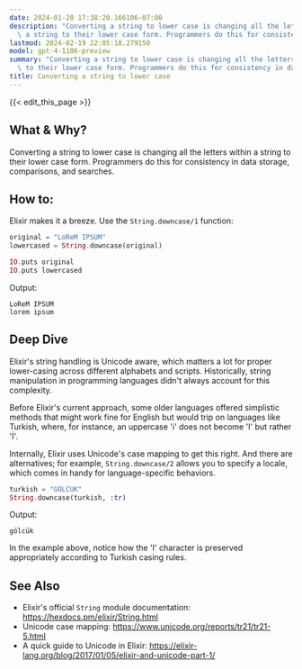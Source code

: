 ```yaml
---
date: 2024-01-20 17:38:20.166106-07:00
description: "Converting a string to lower case is changing all the letters within\
  \ a string to their lower case form. Programmers do this for consistency in data\u2026"
lastmod: 2024-02-19 22:05:18.279150
model: gpt-4-1106-preview
summary: "Converting a string to lower case is changing all the letters within a string\
  \ to their lower case form. Programmers do this for consistency in data\u2026"
title: Converting a string to lower case
---
```


{{< edit_this_page >}}

## What & Why?

Converting a string to lower case is changing all the letters within a string to their lower case form. Programmers do this for consistency in data storage, comparisons, and searches.

## How to:

Elixir makes it a breeze. Use the `String.downcase/1` function:

```elixir
original = "LoReM IPSUM"
lowercased = String.downcase(original)

IO.puts original
IO.puts lowercased
```

Output:

```
LoReM IPSUM
lorem ipsum
```

## Deep Dive

Elixir's string handling is Unicode aware, which matters a lot for proper lower-casing across different alphabets and scripts. Historically, string manipulation in programming languages didn't always account for this complexity. 

Before Elixir's current approach, some older languages offered simplistic methods that might work fine for English but would trip on languages like Turkish, where, for instance, an uppercase 'i' does not become 'I' but rather 'İ'.

Internally, Elixir uses Unicode's case mapping to get this right. And there are alternatives; for example, `String.downcase/2` allows you to specify a locale, which comes in handy for language-specific behaviors.

```elixir
turkish = "GÖLCÜK"
String.downcase(turkish, :tr)
```

Output:

```
gölcük
```

In the example above, notice how the 'I' character is preserved appropriately according to Turkish casing rules.

## See Also

- Elixir's official `String` module documentation: https://hexdocs.pm/elixir/String.html
- Unicode case mapping: https://www.unicode.org/reports/tr21/tr21-5.html
- A quick guide to Unicode in Elixir: https://elixir-lang.org/blog/2017/01/05/elixir-and-unicode-part-1/
